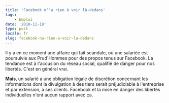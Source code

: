 ```yaml
---
title: 'Facebook n''a rien à voir là-dedans'
tags:
    - Emploi
date: '2010-11-19'
type: post
locale: fr
slug: facebook-na-rien-a-voir-la-dedans
---
```


Il y a en ce moment une affaire qui fait scandale, où une salariée est poursuivie aux Prud'Hommes pour des propos tenus sur Facebook. La tendance est à l'accusion du réseau social, qualifié de danger pour nos libertés. C'est en général vrai.

**Mais**, un salarié a une obligation légale de discrétion concernant les informations dont la divulgation à des tiers serait préjudiciable à l'entreprise et par extension, à ses clients. Facebook et la mise en danger des libertés individuelles n'ont aucun rapport avec ça.
